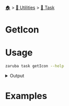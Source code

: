 <!--startTocHeader-->
[🏠](../../README.md) > [🔧 Utilities](../README.md) > [🔨 Task](README.md)
# GetIcon
<!--endTocHeader-->

# Usage

<!--startCode-->
```bash
zaruba task getIcon --help
```
 
<details>
<summary>Output</summary>
 
```````
get task icon

Usage:
  zaruba task getIcon <taskName> [projectFile] [flags]

Flags:
  -h, --help   help for getIcon
```````
</details>
<!--endCode-->

# Examples


<!--startTocSubTopic-->
<!--endTocSubTopic-->